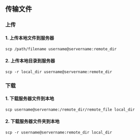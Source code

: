 ## 传输文件
### 上传
#### 1. 上传本地文件到服务器
```shell
scp /path/filename username@servername:remote_dir
```

#### 2. 上传本地目录到服务器
```shell
scp -r local_dir username@servername:remote_dir
```

### 下载
#### 1. 下载服务器文件到本地
```shell
scp username@servername:/remote_dir/remote_file local_dir
```

#### 2. 下载服务器文件夹到本地
```shell
scp -r username@servername:remote_dir local_dir
```